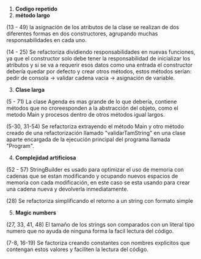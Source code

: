 1. **Codigo repetido**
2. **método largo**

(13 - 49) la asignación de los atributos de la clase se realizan de dos diferentes formas en dos constructores, agrupando muchas responsabilidades en cada uno. 

(14 - 25) Se refactoriza dividiendo responsabilidades en nuevas funciones, ya que el constructor solo debe tener la responsabilidad de inicializar los atributos y si se va a requerir esos datos como una entrada el constructor debería quedar por defecto y crear otros métodos, estos métodos serían: pedir de consola -> validar cadena vacia -> asignación de variable.

3. **Clase larga**

(5 - 71) La clase Agenda es mas grande de lo que debería, contiene métodos que no croreesponden a la abstracción del objeto, como el metodo Main y procesos dentro de otros métodos igual largos.

(5-30, 31-54) Se refactoriza extrayendo el método Main y otro método creado de una refactorización llamado "validarTamString" en una clase aparte encargada de la ejecución principal del programa llamada "Program".

4. **Complejidad artificiosa**

(52 - 57) StringBuilder es usado para optimizar el uso de memoria con cadenas que se estan modificando y ocupando nuevos espacios de memoria con cada modificación, en este caso se esta usando para crear una cadena nueva y devolverla inmediatamente.

(28) Se refactoriza simplificando el retorno a un string con formato simple

5. **Magic numbers**

(27, 33, 41, 48) El tamaño de los strings son comparados con un literal tipo numero que no ayuda de ninguna forma la facil lectura del código.

(7-8, 16-19) Se factoriza creando constantes con nombres explicitos que contengan estos valores y faciliten la lectura del código.
